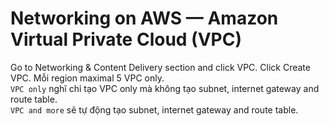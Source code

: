 # Networking on AWS — Amazon Virtual Private Cloud (VPC)
Go to Networking & Content Delivery section and click VPC. Click Create VPC. Mỗi region maximal 5 VPC only.  
`VPC only` nghĩ chỉ tạo VPC only mà không tạo  subnet, internet gateway and route table.  
`VPC and more` sẽ tự động tạo subnet, internet gateway and route table.  
